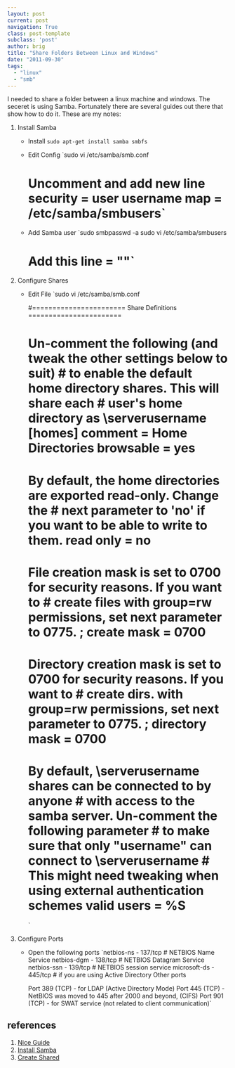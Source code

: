 ```yaml
---
layout: post
current: post
navigation: True
class: post-template
subclass: 'post'
author: brig
title: "Share Folders Between Linux and Windows"
date: "2011-09-30"
tags: 
  - "linux"
  - "smb"
---
```


I needed to share a folder between a linux machine and windows. The seceret is using Samba. Fortunately there are several guides out there that show how to do it. These are my notes:

1. Install Samba
    - Install `sudo apt-get install samba smbfs`
    - Edit Config `sudo vi /etc/samba/smb.conf
        
        # Uncomment and add new line security = user username map = /etc/samba/smbusers`
    - Add Samba user `sudo smbpasswd -a <username> sudo vi /etc/samba/smbusers
        
        # Add this line <ubuntuusername> = "<username>"`
2. Configure Shares
    
    - Edit File `sudo vi /etc/samba/smb.conf
        
        #======================= Share Definitions =======================
        
        # Un-comment the following (and tweak the other settings below to suit) # to enable the default home directory shares. This will share each # user's home directory as \serverusername [homes] comment = Home Directories browsable = yes
        
        # By default, the home directories are exported read-only. Change the # next parameter to 'no' if you want to be able to write to them. read only = no
        
        # File creation mask is set to 0700 for security reasons. If you want to # create files with group=rw permissions, set next parameter to 0775. ; create mask = 0700
        
        # Directory creation mask is set to 0700 for security reasons. If you want to # create dirs. with group=rw permissions, set next parameter to 0775. ; directory mask = 0700
        
        # By default, \serverusername shares can be connected to by anyone # with access to the samba server. Un-comment the following parameter # to make sure that only "username" can connect to \serverusername # This might need tweaking when using external authentication schemes valid users = %S
        
       `
    
3. Configure Ports
    
    - Open the following ports `netbios-ns - 137/tcp # NETBIOS Name Service netbios-dgm - 138/tcp # NETBIOS Datagram Service netbios-ssn - 139/tcp # NETBIOS session service microsoft-ds - 445/tcp # if you are using Active Directory Other ports
        
        Port 389 (TCP) - for LDAP (Active Directory Mode) Port 445 (TCP) - NetBIOS was moved to 445 after 2000 and beyond, (CIFS) Port 901 (TCP) - for SWAT service (not related to client communication)`
    

## references

1. [Nice Guide](https://help.ubuntu.com/10.04/serverguide/C/samba-fileserver.html)
2. [Install Samba](http://www.howtogeek.com/howto/ubuntu/install-samba-server-on-ubuntu/)
3. [Create Shared](http://www.howtogeek.com/howto/ubuntu/share-ubuntu-home-directories-using-samba/)
